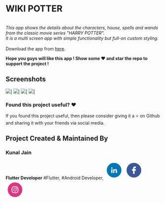 # WIKI POTTER
<br>_This app shows the details about the characters, house, spells and wands from the classic movie series "HARRY POTTER".<br>
It is a multi screen app with simple functionality but full-on custom styling.<br><br>_
Download the app from [here](https://github.com/Im-awesome-Aadi/Harry_Potter/raw/master/apk/app-arm64-v8a-release.apk).

**Hope you guys will like this app ! Show some ❤️ and star the repo to support the project !**
<br>
## Screenshots
<img src="https://github.com/Im-awesome-Aadi/Harry_Potter/blob/master/demoImages/harry1.PNG?raw=true" width="200">|
<img src="https://github.com/Im-awesome-Aadi/Harry_Potter/blob/master/demoImages/harry2.PNG?raw=true" width="200">|
<img src="https://github.com/Im-awesome-Aadi/Harry_Potter/blob/master/demoImages/harry3.PNG?raw=true" width="200">|
<img src="https://github.com/Im-awesome-Aadi/Harry_Potter/blob/master/demoImages/harry4.PNG?raw=true" width="200">|
### Found this project useful? :heart:

If you found this project useful, then please consider giving it a :star: on Github and sharing it with your friends via social media.

## Project Created & Maintained By

### Kunal Jain 
**Flutter Developer** #Flutter, #Android Developer,
<a href="https://www.linkedin.com/in/kunal-jain-9bb2a7184/"><img src="https://github.com/aritraroy/social-icons/blob/master/linkedin-icon.png?raw=true" width="60"></a>
<a href="https://www.facebook.com/profile.php?id=100014791484949"><img src="https://github.com/aritraroy/social-icons/blob/master/facebook-icon.png?raw=true" width="60"></a>
<a href="https://www.instagram.com/kunaljain2958/"><img src="https://github.com/aritraroy/social-icons/blob/master/instagram-icon.png?raw=true" width="60"></a>
